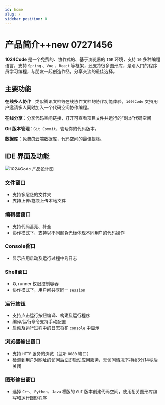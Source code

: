 ```yaml
---
id: home
slug: /
sidebar_position: 0
---
```

# 产品简介++new 07271456

 **1024Code** 是一个免费的、协作式的、基于浏览器的 `IDE` 环境，支持 `10` 多种编程语言，支持 `Spring` 、`Vue` 、`React` 等框架，还支持很多图形库，是刚入门的程序员学习编程，与朋友一起创造作品，分享交流的最佳选择。

## 主要功能


**在线多人协作**：类似腾讯文档等在线协作文档的协作功能体验，`1024Code` 支持用户邀请多人同时加入一个代码空间协作编程。


**在线分享**：分享代码空间链接，打开可查看项目文件并运行的“副本”代码空间


**Git 版本管理**：`Git Commit`，管理你的代码版本。


**数据库**：免费的云端数据库，代码空间的最佳搭档。


##  IDE 界面及功能
![1024Code 产品设计图](https://1024-staging-1258723534.cos.ap-guangzhou.myqcloud.com/doc_assets/3261657782484_.pic_hd.jpg)

### **文件窗口**

* 支持多层级的文件夹
* 支持上传/拖拽上传本地文件

### **编辑器窗口**

* 支持代码高亮、补全
* 协作模式下，支持以不同颜色光标体现不同用户的代码操作

### **Console窗口**

- 显示应用启动及运行过程中的日志

### **Shell窗口**

* 以 runner 权限控制容器
* 协作模式下，用户间共享同一 `session`

### **运行按钮**

* 支持点击运行按钮编译、构建及运行程序
* 编译/运行命令支持手动配置
* 启动及运行过程中的日志将在 `console` 中显示

### **浏览器输出窗口**

* 支持 `HTTP` 服务的浏览（监听 `8080` 端口）
* 检测到用户对网址的访问后立即启动应用服务，无访问情况下持续3分14秒后关闭


### **图形输出窗口**

* 选择 `C++`、 `Python`、`Java` 模版的 `GUI` 版本创建代码空间，使用相关图形库编写和运行图形程序
